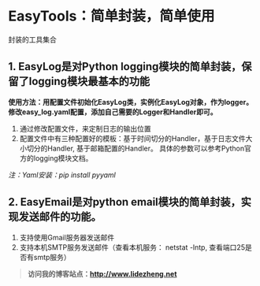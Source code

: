 # EasyTools：简单封装，简单使用
封装的工具集合

## 1. EasyLog是对Python logging模块的简单封装，保留了logging模块最基本的功能

**使用方法：用配置文件初始化EasyLog类，实例化EasyLog对象，作为logger。
修改easy_log.yaml配置，添加自己需要的Logger和Handler即可。**

1. 通过修改配置文件，来定制日志的输出位置
2. 配置文件中有三种配置好的模板：基于时间切分的Handler，基于日志文件大小切分的Handler, 基于邮箱配置的Handler。
具体的参数可以参考Python官方的logging模块文档。

*注：Yaml安装：pip install pyyaml*

## 2. EasyEmail是对python email模块的简单封装，实现发送邮件的功能。

1. 支持使用Gmail服务器发送邮件
2. 支持本机SMTP服务发送邮件（查看本机服务： netstat -lntp, 查看端口25是否有smtp服务）


> **访问我的博客站点：http://www.lidezheng.net**




